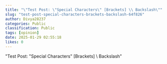 ```yaml
---
title: "\"Test Post: \"Special Characters\" [Brackets] \\ Backslash\""
slug: "test-post-special-characters-brackets-backslash-64f826"
author: Divya28237
categories: Public
classification: Public
tags: [opinion]
date: 2025-01-29 02:55:18 
likes: 0
---
```


"Test Post: "Special Characters" [Brackets] \ Backslash"